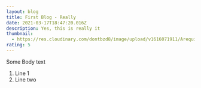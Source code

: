 ```yaml
---
layout: blog
title: First Blog - Really
date: 2021-03-17T18:47:20.016Z
description: Yes, this is really it
thumbnail:
  - https://res.cloudinary.com/dontbzd8/image/upload/v1616071911/Arequipa/DSCN2906_szk5pb.jpg
rating: 5
---
```

Some Body text

1. Line 1
2. Line two
